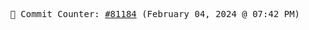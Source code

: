 <p align="center">
    <samp>
        📮 Commit Counter: <a href="https://github.com/Javascript-void0/Javascript-void0/commits/main">#81184</a> (February 04, 2024 @ 07:42 PM)
    </samp>
</p>